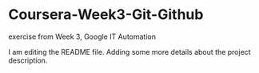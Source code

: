 # Coursera-Week3-Git-Github
exercise from Week 3, Google IT Automation

I am editing the README file. Adding some more details about the project description.
